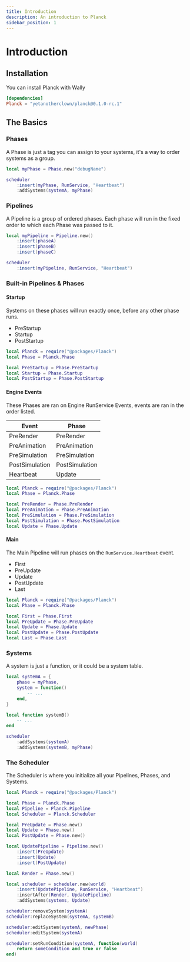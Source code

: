```yaml
---
title: Introduction
description: An introduction to Planck
sidebar_position: 1
---
```


# Introduction

## Installation

You can install Planck with Wally

```toml
[dependencies]
Planck = "yetanotherclown/planck@0.1.0-rc.1"
```

## The Basics

### Phases

A Phase is just a tag you can assign to your systems, it's a way to order systems as a group.

```lua
local myPhase = Phase.new("debugName")

scheduler
    :insert(myPhase, RunService, "Heartbeat")
    :addSystems(systemA, myPhase)
```

### Pipelines

A Pipeline is a group of ordered phases. Each phase will run in the fixed order to which each Phase was passed to it.

```lua
local myPipeline = Pipeline.new()
    :insert(phaseA)
    :insert(phaseB)
    :insert(phaseC)

scheduler
    :insert(myPipeline, RunService, "Heartbeat")
```

### Built-in Pipelines & Phases

#### Startup

Systems on these phases will run exactly once, before any other phase runs.

- PreStartup
- Startup
- PostStartup

```lua
local Planck = require("@packages/Planck")
local Phase = Planck.Phase

local PreStartup = Phase.PreStartup
local Startup = Phase.Startup
local PostStartup = Phase.PostStartup
```

#### Engine Events

These Phases are ran on Engine RunService Events,
events are ran in the order listed.

| Event          | Phase          |
| -------------- | -------------- |
| PreRender      | PreRender      |
| PreAnimation   | PreAnimation   |
| PreSimulation  | PreSimulation  |
| PostSimulation | PostSimulation |
| Heartbeat      | Update         |

```lua
local Planck = require("@packages/Planck")
local Phase = Planck.Phase

local PreRender = Phase.PreRender
local PreAnimation = Phase.PreAnimation
local PreSimulation = Phase.PreSimulation
local PostSimulation = Phase.PostSimulation
local Update = Phase.Update
```

#### Main

The Main Pipeline will run phases on the `RunService.Heartbeat` event.

- First
- PreUpdate
- Update
- PostUpdate
- Last

```lua
local Planck = require("@packages/Planck")
local Phase = Planck.Phase

local First = Phase.First
local PreUpdate = Phase.PreUpdate
local Update = Phase.Update
local PostUpdate = Phase.PostUpdate
local Last = Phase.Last
```

### Systems

A system is just a function, or it could be a system table.

```lua
local systemA = {
    phase = myPhase,
    system = function()
        -- ...
    end,
}

local function systemB()
    -- ...
end

scheduler
    :addSystems(systemA)
    :addSystems(systemB, myPhase)
```

### The Scheduler

The Scheduler is where you initialize all your Pipelines, Phases, and Systems.

```lua
local Planck = require("@packages/Planck")

local Phase = Planck.Phase
local Pipeline = Planck.Pipeline
local Scheduler = Planck.Scheduler

local PreUpdate = Phase.new()
local Update = Phase.new()
local PostUpdate = Phase.new()

local UpdatePipeline = Pipeline.new()
	:insert(PreUpdate)
	:insert(Update)
	:insert(PostUpdate)

local Render = Phase.new()

local scheduler = scheduler.new(world)
    :insert(UpdatePipeline, RunService, "Heartbeat")
    :insertAfter(Render, UpdatePipeline)
    :addSystems(systems, Update)

scheduler:removeSystem(systemA)
scheduler:replaceSystem(systemA, systemB)

scheduler:editSystem(systemA, newPhase)
scheduler:editSystem(systemA)

scheduler:setRunCondition(systemA, function(world)
    return someCondition and true or false
end)
```